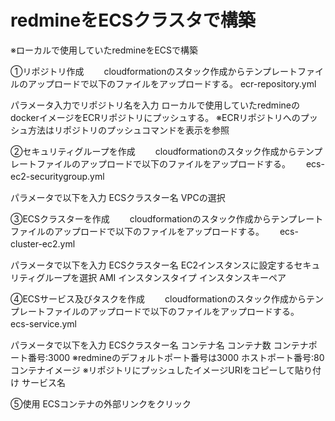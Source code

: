# redmineをECSクラスタで構築
※ローカルで使用していたredmineをECSで構築

①リポジトリ作成　　
cloudformationのスタック作成からテンプレートファイルのアップロードで以下のファイルをアップロードする。
ecr-repository.yml

パラメータ入力でリポジトリ名を入力
ローカルで使用していたredmineのdockerイメージをECRリポジトリにプッシュする。
※ECRリポジトリへのプッシュ方法はリポジトリのプッシュコマンドを表示を参照

②セキュリティグループを作成　　
cloudformationのスタック作成からテンプレートファイルのアップロードで以下のファイルをアップロードする。　　
ecs-ec2-securitygroup.yml　　

パラメータで以下を入力
ECSクラスター名
VPCの選択

③ECSクラスターを作成　　
cloudformationのスタック作成からテンプレートファイルのアップロードで以下のファイルをアップロードする。　　
ecs-cluster-ec2.yml　　

パラメータで以下を入力
ECSクラスター名
EC2インスタンスに設定するセキュリティグループを選択
AMI
インスタンスタイプ
インスタンスキーペア

④ECSサービス及びタスクを作成　　
cloudformationのスタック作成からテンプレートファイルのアップロードで以下のファイルをアップロードする。　　
ecs-service.yml　　

パラメータで以下を入力
ECSクラスター名
コンテナ名
コンテナ数
コンテナポート番号:3000
※redmineのデフォルトポート番号は3000
ホストポート番号:80
コンテナイメージ
※リポジトリにプッシュしたイメージURIをコピーして貼り付け
サービス名

⑤使用
ECSコンテナの外部リンクをクリック
